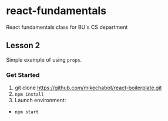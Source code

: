 # react-fundamentals
React fundamentals class for BU's CS department

## Lesson 2

Simple example of using `props`.

### Get Started
1. git clone https://github.com/mikechabot/react-boilerplate.git
2. `npm install`
3. Launch environment:
  * `npm start`